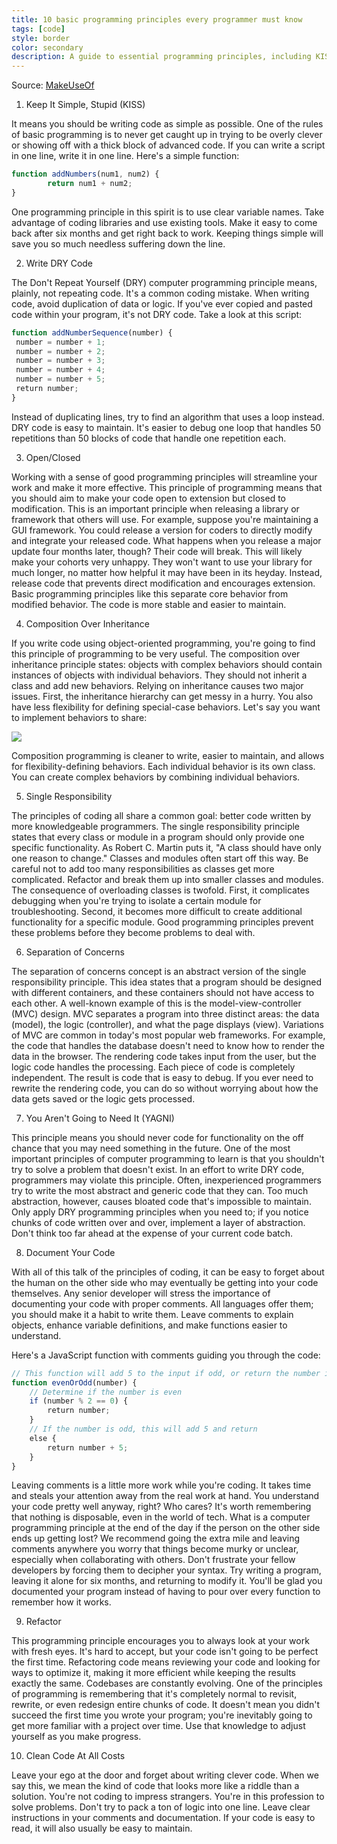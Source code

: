 ```yaml
---
title: 10 basic programming principles every programmer must know
tags: [code]
style: border
color: secondary
description: A guide to essential programming principles, including KISS, DRY, and YAGNI, aimed at improving code quality and maintainability.
---
```


Source: [MakeUseOf](https://www.makeuseof.com/tag/basic-programming-principles/)

1. Keep It Simple, Stupid (KISS)

It means you should be writing code as simple as possible. One of the rules of basic programming is to never get caught up in trying to be overly clever or showing off with a thick block of advanced code. If you can write a script in one line, write it in one line.
Here's a simple function:

```js
function addNumbers(num1, num2) {
        return num1 + num2;
}
```

One programming principle in this spirit is to use clear variable names. Take advantage of coding libraries and use existing tools. Make it easy to come back after six months and get right back to work. Keeping things simple will save you so much needless suffering down the line.

2. Write DRY Code

The Don't Repeat Yourself (DRY) computer programming principle means, plainly, not repeating code. It's a common coding mistake. When writing code, avoid duplication of data or logic. If you've ever copied and pasted code within your program, it's not DRY code.
Take a look at this script:

```js
function addNumberSequence(number) {
 number = number + 1;
 number = number + 2;
 number = number + 3;
 number = number + 4;
 number = number + 5;
 return number;
}
```

Instead of duplicating lines, try to find an algorithm that uses a loop instead.
DRY code is easy to maintain. It's easier to debug one loop that handles 50 repetitions than 50 blocks of code that handle one repetition each.

3. Open/Closed

Working with a sense of good programming principles will streamline your work and make it more effective.
This principle of programming means that you should aim to make your code open to extension but closed to modification. This is an important principle when releasing a library or framework that others will use.
For example, suppose you're maintaining a GUI framework. You could release a version for coders to directly modify and integrate your released code. What happens when you release a major update four months later, though?
Their code will break. This will likely make your cohorts very unhappy. They won't want to use your library for much longer, no matter how helpful it may have been in its heyday.
Instead, release code that prevents direct modification and encourages extension. Basic programming principles like this separate core behavior from modified behavior. The code is more stable and easier to maintain.

4. Composition Over Inheritance

If you write code using object-oriented programming, you're going to find this principle of programming to be very useful. The composition over inheritance principle states: objects with complex behaviors should contain instances of objects with individual behaviors. They should not inherit a class and add new behaviors.
Relying on inheritance causes two major issues. First, the inheritance hierarchy can get messy in a hurry. You also have less flexibility for defining special-case behaviors. Let's say you want to implement behaviors to share:

![](https://static1.makeuseofimages.com/wordpress/wp-content/uploads/2021/09/principle-of-programming.png?q=50&fit=crop&w=943&dpr=1.5)

Composition programming is cleaner to write, easier to maintain, and allows for flexibility-defining behaviors. Each individual behavior is its own class. You can create complex behaviors by combining individual behaviors.

5. Single Responsibility

The principles of coding all share a common goal: better code written by more knowledgeable programmers.
The single responsibility principle states that every class or module in a program should only provide one specific functionality. As Robert C. Martin puts it, "A class should have only one reason to change."
Classes and modules often start off this way. Be careful not to add too many responsibilities as classes get more complicated. Refactor and break them up into smaller classes and modules.
The consequence of overloading classes is twofold. First, it complicates debugging when you're trying to isolate a certain module for troubleshooting. Second, it becomes more difficult to create additional functionality for a specific module. Good programming principles prevent these problems before they become problems to deal with.

6. Separation of Concerns

The separation of concerns concept is an abstract version of the single responsibility principle. This idea states that a program should be designed with different containers, and these containers should not have access to each other.
A well-known example of this is the model-view-controller (MVC) design. MVC separates a program into three distinct areas: the data (model), the logic (controller), and what the page displays (view). Variations of MVC are common in today's most popular web frameworks.
For example, the code that handles the database doesn't need to know how to render the data in the browser. The rendering code takes input from the user, but the logic code handles the processing. Each piece of code is completely independent.
The result is code that is easy to debug. If you ever need to rewrite the rendering code, you can do so without worrying about how the data gets saved or the logic gets processed.

7. You Aren't Going to Need It (YAGNI)

This principle means you should never code for functionality on the off chance that you may need something in the future. One of the most important principles of computer programming to learn is that you shouldn't try to solve a problem that doesn't exist.
In an effort to write DRY code, programmers may violate this principle. Often, inexperienced programmers try to write the most abstract and generic code that they can. Too much abstraction, however, causes bloated code that's impossible to maintain.
Only apply DRY programming principles when you need to; if you notice chunks of code written over and over, implement a layer of abstraction. Don't think too far ahead at the expense of your current code batch.

8. Document Your Code

With all of this talk of the principles of coding, it can be easy to forget about the human on the other side who may eventually be getting into your code themselves.
Any senior developer will stress the importance of documenting your code with proper comments. All languages offer them; you should make it a habit to write them. Leave comments to explain objects, enhance variable definitions, and make functions easier to understand.

Here's a JavaScript function with comments guiding you through the code:

```js
// This function will add 5 to the input if odd, or return the number if even
function evenOrOdd(number) {
    // Determine if the number is even
    if (number % 2 == 0) {
        return number;
    }
    // If the number is odd, this will add 5 and return 
    else {
        return number + 5;
    }
}
```

Leaving comments is a little more work while you're coding. It takes time and steals your attention away from the real work at hand. You understand your code pretty well anyway, right? Who cares? It's worth remembering that nothing is disposable, even in the world of tech. What is a computer programming principle at the end of the day if the person on the other side ends up getting lost?
We recommend going the extra mile and leaving comments anywhere you worry that things become murky or unclear, especially when collaborating with others. Don't frustrate your fellow developers by forcing them to decipher your syntax.
Try writing a program, leaving it alone for six months, and returning to modify it. You'll be glad you documented your program instead of having to pour over every function to remember how it works.

9. Refactor

This programming principle encourages you to always look at your work with fresh eyes.
It's hard to accept, but your code isn't going to be perfect the first time. Refactoring code means reviewing your code and looking for ways to optimize it, making it more efficient while keeping the results exactly the same.
Codebases are constantly evolving. One of the principles of programming is remembering that it's completely normal to revisit, rewrite, or even redesign entire chunks of code. It doesn't mean you didn't succeed the first time you wrote your program; you're inevitably going to get more familiar with a project over time. Use that knowledge to adjust yourself as you make progress.

10. Clean Code At All Costs

Leave your ego at the door and forget about writing clever code. When we say this, we mean the kind of code that looks more like a riddle than a solution. You're not coding to impress strangers. You're in this profession to solve problems.
Don't try to pack a ton of logic into one line. Leave clear instructions in your comments and documentation. If your code is easy to read, it will also usually be easy to maintain.
